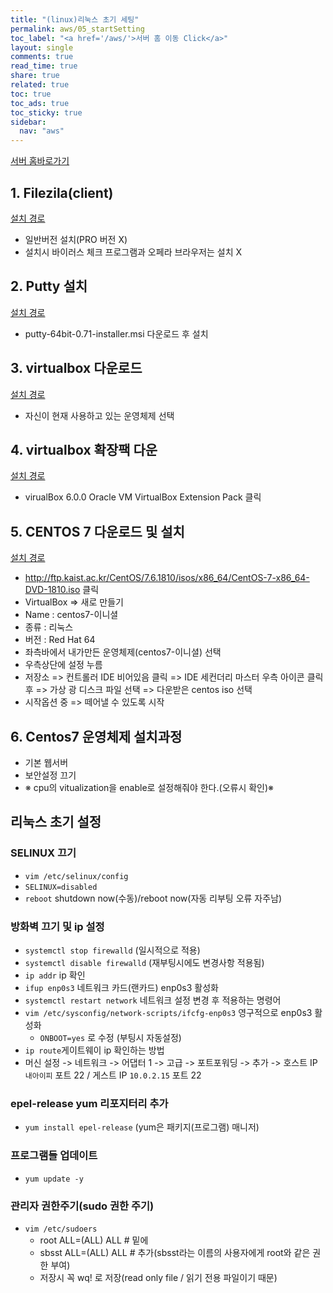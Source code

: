 ```yaml
---
title: "(linux)리눅스 초기 세팅"
permalink: aws/05_startSetting
toc_label: "<a href='/aws/'>서버 홈 이동 Click</a>"
layout: single
comments: true
read_time: true
share: true
related: true
toc: true
toc_ads: true
toc_sticky: true
sidebar:
  nav: "aws"
---
```

[서버 홈바로가기](../aws)

## 1. Filezila(client)
[설치 경로](https://filezilla-project.org/download.php?type=client)
- 일반버전 설치(PRO 버전 X)
- 설치시 바이러스 체크 프로그램과 오페라 브라우저는 설치 X

## 2. Putty 설치
[설치 경로](https://www.chiark.greenend.org.uk/~sgtatham/putty/latest.html)
- putty-64bit-0.71-installer.msi 다운로드 후 설치

## 3. virtualbox 다운로드
[설치 경로](https://www.virtualbox.org/wiki/Downloads)
- 자신이 현재 사용하고 있는 운영체제 선택

## 4. virtualbox 확장팩 다운
[설치 경로](https://www.virtualbox.org/wiki/Downloads)
- virualBox 6.0.0 Oracle VM VirtualBox Extension Pack 클릭

## 5. CENTOS 7 다운로드 및 설치
[설치 경로](http://mirrors.oit.uci.edu/centos/7.6.1810/isos/x86_64/)
- http://ftp.kaist.ac.kr/CentOS/7.6.1810/isos/x86_64/CentOS-7-x86_64-DVD-1810.iso 클릭
- VirtualBox => 새로 만들기
- Name : centos7-이니셜
- 종류 : 리눅스
- 버전 : Red Hat 64
- 좌측바에서 내가만든 운영체제(centos7-이니셜) 선택
- 우측상단에 설정 누름
- 저장소 => 컨트롤러 IDE 비어있음 클릭 => IDE 세컨더리 마스터 우측 아이콘 클릭 후 => 가상 광 디스크 파일 선택 => 다운받은 centos iso 선택
- 시작옵션 중 => 떼어낼 수 있도록 시작

## 6. Centos7 운영체제 설치과정
- 기본 웹서버
- 보안설정 끄기
- ※ cpu의 vitualization을 enable로 설정해줘야 한다.(오류시 확인)※


## 리눅스 초기 설정
### SELINUX 끄기
- `vim /etc/selinux/config`
- `SELINUX=disabled`
- `reboot`
shutdown now(수동)/reboot now(자동 리부팅 오류 자주남)

### 방화벽 끄기 및 ip 설정
- `systemctl stop firewalld` (일시적으로 적용)
- `systemctl disable firewalld`  (재부팅시에도 변경사항 적용됨)
- `ip addr` ip 확인
- `ifup enp0s3` 네트워크 카드(랜카드) enp0s3 활성화
- `systemctl restart network` 네트워크 설정 변경 후 적용하는 명령어
- `vim /etc/sysconfig/network-scripts/ifcfg-enp0s3` 영구적으로 enp0s3 활성화
  + `ONBOOT=yes` 로 수정 (부팅시 자동설정)
- `ip route`게이트웨이 ip 확인하는 방법
- 머신 설정 -> 네트워크 -> 어댑터 1 -> 고급 -> 포트포워딩 -> 추가 -> 호스트 IP `내아이피` 포트 22 / 게스트 IP `10.0.2.15` 포트 22

### epel-release yum 리포지터리 추가
- `yum install epel-release` (yum은 패키지(프로그램) 매니저)

### 프로그램들 업데이트
- `yum update -y`

### 관리자 권한주기(sudo 권한 주기)
- `vim /etc/sudoers`
  + root ALL=(ALL) ALL # 밑에
  + sbsst ALL=(ALL) ALL # 추가(sbsst라는 이름의 사용자에게 root와 같은 권한 부여)
  + 저장시 꼭 wq! 로 저장(read only file / 읽기 전용 파일이기 때문)
